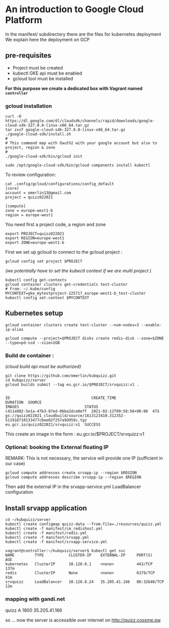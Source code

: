 # An introduction to Google Cloud Platform


In the manifest/ subdirectory there are the files for kubernetes deployment
We explain here the deployment on GCP

## pre-requisites

* Project must be created
* kubectl GKE api must be enabled
* gcloud tool must be installed

**For this purpose we create a dedicated box with Vagrant named `controller`**

### gcloud installation
```
curl -O https://dl.google.com/dl/cloudsdk/channels/rapid/downloads/google-cloud-sdk-327.0.0-linux-x86_64.tar.gz
tar zxvf google-cloud-sdk-327.0.0-linux-x86_64.tar.gz
./google-cloud-sdk/install.sh
#
# This command map with Oauth2 with your google account but also to project, region & zone
#
./google-cloud-sdk/bin/gcloud init
```


```
sudo /opt/google-cloud-sdk/bin/gcloud components install kubectl
```

To review configuration:
```
cat .config/gcloud/configurations/config_default
[core]
account = omerlin13@gmail.com
project = quizz022021

[compute]
zone = europe-west1-b
region = europe-west1
```


You need first a project code, a region and zone
```
export PROJECT=quizz022021
export REGION=europe-west1
export ZONE=europe-west1-b
```
First we set up gcloud to connect to the gcloud project :
```
gcloud config set project $PROJECT

```

*(we potentially have to set the kubectl context if we are multi project )*
```
kubectl config get-contexts
gcloud container clusters get-credentials test-cluster
# From: ~/.kube/config
MYCONTEXT=gke_mytestproject-225717_europe-west1-b_test-cluster
kubectl config set-context $MYCONTEXT
```
## Kubernetes setup

```
gcloud container clusters create test-cluster --num-nodes=3 --enable-ip-alias

gcloud compute --project=$PROJECT disks create redis-disk --zone=$ZONE --type=pd-ssd --size=1GB
```

### Build de container :
*(cloud build api must be authorized)*
```
git clone https://github.com/omerlin/kubquizz.git
cd kubquizz/server
gcloud builds submit --tag eu.gcr.io/$PROJECT/srvquizz:v1 .


ID                                    CREATE_TIME                DURATION  SOURCE                                                                                     IMAGES                             STATUS
c411e802-5e1a-47b3-87ed-06ba2dce0eff  2021-02-12T09:50:56+00:00  47S       gs://quizz022021_cloudbuild/source/1613123410.312352-511918710133477cbee02f257a9d959c.tgz  eu.gcr.io/quizz022021/srvquizz:v1  SUCCESS

```
This create an image in the form : eu.gcr.io/$PROJECT/srvquizz:v1

### Optional: **booking** the External floating IP

REMARK: This is not necessary, the service will provide one IP (sufficient in our case)

```
gcloud compute addresses create srvapp-ip --region $REGION
gcloud compute addresses describe srvapp-ip --region $REGION
```

Then add the external IP in the srvapp-service.yml LoadBalancer configuration

## Install srvapp application

```
cd ~/kubquizz/server
kubectl create configmap quizz-data --from-file=./resources/quizz.yml
kubectl create -f manifest/cm_redishost.yml
kubectl create -f manifest/redis.yml
kubectl create -f manifest/srvapp.yml
kubectl create -f manifest/srvapp-service.yml
```


```
vagrant@controller:~/kubquizz/server$ kubectl get svc
NAME         TYPE           CLUSTER-IP    EXTERNAL-IP     PORT(S)        AGE
kubernetes   ClusterIP      10.120.0.1    <none>          443/TCP        137m
redis        ClusterIP      None          <none>          6379/TCP       41m
srvquizz     LoadBalancer   10.120.8.24   35.205.41.166   80:32640/TCP   12m
```

### mapping with gandi.net
quizz	A	1800	35.205.41.166

so ... now the server is accessible over internet on http://quizz.cossme.pw
